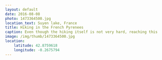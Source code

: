 ```yaml
---
layout: default
date: 2016-08-08
photo: 1473364500.jpg
location_text: Suyen lake, France
title: Hiking in the French Pyrenees
caption: Even though the hiking itself is not very hard, reaching this lake is a fantastic. The color of the water and its surroundings are fabulous. 
image: /img/thumb/1473364500.jpg
location:
    latitude: 42.8759618
    longitude: -0.2675794
---
```

